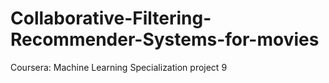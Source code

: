 # Collaborative-Filtering-Recommender-Systems-for-movies
Coursera: Machine Learning Specialization project 9
